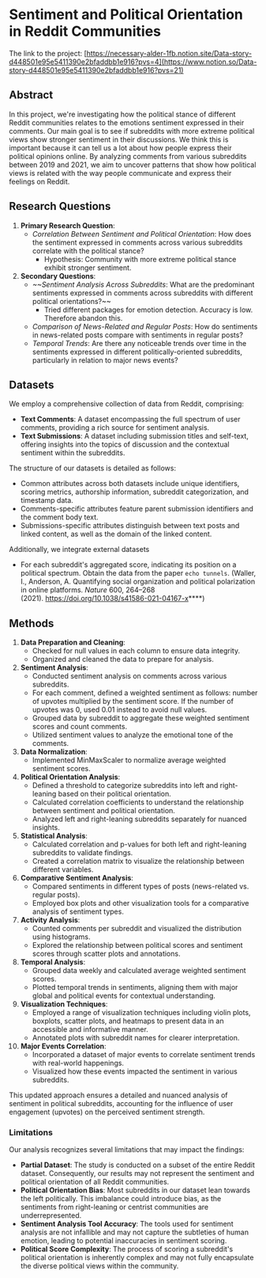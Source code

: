 # ****Sentiment and Political Orientation in Reddit Communities****

The link to the project: [https://necessary-alder-1fb.notion.site/Data-story-d448501e95e5411390e2bfaddbb1e916?pvs=4](https://www.notion.so/Data-story-d448501e95e5411390e2bfaddbb1e916?pvs=21)

## Abstract

In this project, we're investigating how the political stance of different Reddit communities relates to the emotions sentiment expressed in their comments. Our main goal is to see if subreddits with more extreme political views show stronger sentiment in their discussions. We think this is important because it can tell us a lot about how people express their political opinions online. By analyzing comments from various subreddits between 2019 and 2021, we aim to uncover patterns that show how political views is related with the way people communicate and express their feelings on Reddit.

## Research Questions

1. **Primary Research Question**:
    - *Correlation Between Sentiment and Political Orientation*: How does the sentiment expressed in comments across various subreddits correlate with the political stance?
        - Hypothesis: Community with more extreme political stance exhibit stronger sentiment.
2. **Secondary Questions**:
    - *~~Sentiment Analysis Across Subreddits*: What are the predominant sentiments expressed in comments across subreddits with different political orientations?~~
        - Tried different packages for emotion detection. Accuracy is low. Therefore abandon this.
    - *Comparison of News-Related and Regular Posts*: How do sentiments in news-related posts compare with sentiments in regular posts?
    - *Temporal Trends*: Are there any noticeable trends over time in the sentiments expressed in different politically-oriented subreddits, particularly in relation to major news events?

## Datasets

We employ a comprehensive collection of data from Reddit, comprising:

- **Text Comments**: A dataset encompassing the full spectrum of user comments, providing a rich source for sentiment analysis.
- **Text Submissions**: A dataset including submission titles and self-text, offering insights into the topics of discussion and the contextual sentiment within the subreddits.

The structure of our datasets is detailed as follows:

- Common attributes across both datasets include unique identifiers, scoring metrics, authorship information, subreddit categorization, and timestamp data.
- Comments-specific attributes feature parent submission identifiers and the comment body text.
- Submissions-specific attributes distinguish between text posts and linked content, as well as the domain of the linked content.

Additionally, we integrate external datasets

- For each subreddit's aggregated score, indicating its position on a political spectrum. Obtain the data from the paper `echo tunnels`. (Waller, I., Anderson, A. Quantifying social organization and political polarization in online platforms. *Nature* 600, 264–268 (2021). https://doi.org/10.1038/s41586-021-04167-x****)

## Methods

1. **Data Preparation and Cleaning**:
    - Checked for null values in each column to ensure data integrity.
    - Organized and cleaned the data to prepare for analysis.
2. **Sentiment Analysis**:
    - Conducted sentiment analysis on comments across various subreddits.
    - For each comment, defined a weighted sentiment as follows: number of upvotes multiplied by the sentiment score. If the number of upvotes was 0, used 0.01 instead to avoid null values.
    - Grouped data by subreddit to aggregate these weighted sentiment scores and count comments.
    - Utilized sentiment values to analyze the emotional tone of the comments.
3. **Data Normalization**:
    - Implemented MinMaxScaler to normalize average weighted sentiment scores.
4. **Political Orientation Analysis**:
    - Defined a threshold to categorize subreddits into left and right-leaning based on their political orientation.
    - Calculated correlation coefficients to understand the relationship between sentiment and political orientation.
    - Analyzed left and right-leaning subreddits separately for nuanced insights.
5. **Statistical Analysis**:
    - Calculated correlation and p-values for both left and right-leaning subreddits to validate findings.
    - Created a correlation matrix to visualize the relationship between different variables.
6. **Comparative Sentiment Analysis**:
    - Compared sentiments in different types of posts (news-related vs. regular posts).
    - Employed box plots and other visualization tools for a comparative analysis of sentiment types.
7. **Activity Analysis**:
    - Counted comments per subreddit and visualized the distribution using histograms.
    - Explored the relationship between political scores and sentiment scores through scatter plots and annotations.
8. **Temporal Analysis**:
    - Grouped data weekly and calculated average weighted sentiment scores.
    - Plotted temporal trends in sentiments, aligning them with major global and political events for contextual understanding.
9. **Visualization Techniques**:
    - Employed a range of visualization techniques including violin plots, boxplots, scatter plots, and heatmaps to present data in an accessible and informative manner.
    - Annotated plots with subreddit names for clearer interpretation.
10. **Major Events Correlation**:
    - Incorporated a dataset of major events to correlate sentiment trends with real-world happenings.
    - Visualized how these events impacted the sentiment in various subreddits.

This updated approach ensures a detailed and nuanced analysis of sentiment in political subreddits, accounting for the influence of user engagement (upvotes) on the perceived sentiment strength.

### **Limitations**

Our analysis recognizes several limitations that may impact the findings:

- **Partial Dataset**: The study is conducted on a subset of the entire Reddit dataset. Consequently, our results may not represent the sentiment and political orientation of all Reddit communities.
- **Political Orientation Bias**: Most subreddits in our dataset lean towards the left politically. This imbalance could introduce bias, as the sentiments from right-leaning or centrist communities are underrepresented.
- **Sentiment Analysis Tool Accuracy**: The tools used for sentiment analysis are not infallible and may not capture the subtleties of human emotion, leading to potential inaccuracies in sentiment scoring.
- **Political Score Complexity**: The process of scoring a subreddit's political orientation is inherently complex and may not fully encapsulate the diverse political views within the community.
